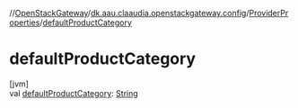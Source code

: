 //[OpenStackGateway](../../../index.md)/[dk.aau.claaudia.openstackgateway.config](../index.md)/[ProviderProperties](index.md)/[defaultProductCategory](default-product-category.md)

# defaultProductCategory

[jvm]\
val [defaultProductCategory](default-product-category.md): [String](https://kotlinlang.org/api/latest/jvm/stdlib/kotlin/-string/index.html)
